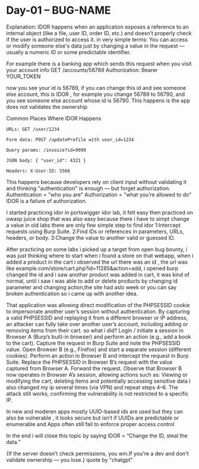 # Day-01 – BUG-NAME

Explanation:
IDOR happens when an application exposes a reference to an internal object (like a file, user ID, order ID, etc.) and doesn’t properly check if the user is authorized to access it. 
in very simple terms: You can access or modify someone else's data just by changing a value in the request — usually a numeric ID or some predictable identifier.

For example there is a banking app which sends this request when you visit your account info
GET /accounts/56789
Authorization: Bearer YOUR_TOKEN

now you see your id is 56789, if you can change this id and see someone else account, this is IDOR , for example you change 56789 to 56790, and you see someone else account whose id is 56790. This happens is the app does not validates the ownership

Common Places Where IDOR Happens

    URLs: GET /user/1234

    Form data: POST /updateProfile with user_id=1234

    Query params: /invoice?id=9999

    JSON body: { "user_id": 4321 }

    Headers: X-User-ID: 5566
    
This happens because developers rely on client input without validating it and thinking "authentication" is enough — but forget authorization.
Authentication = "who you are"
Authorization = "what you’re allowed to do"
IDOR is a failure of authorization.



I started practicing idor in portswigger idor lab, it felt easy then practiced on owasp juice shop that was also easy because there i have to simpt change a value
in old labs there are only few simple step to find idor
1:Intercept requests using Burp Suite.
2:Find IDs or references in parameters, URLs, headers, or body.
3:Change the value to another valid or guessed ID.

After practicing on some labs i picked up a target from open bug bounty, i was just thinking where to start when i found a store on that webapp, when i added a product in the cart i observed the url there was an id , the url was like example.com/store/cart.php?id=11285&action=add, i opened burp changed the id and i saw another product was added in cart, it was kind of normal, until i saw i was able to add or delete products by changing id parameter and changing action,the site had aslo week or you can say broken authentication so i came up with another idea.

That application was allowing direct modification of the PHPSESSID cookie to impersonate another user’s session without authentication. By capturing a valid PHPSESSID and replaying it from a different browser or IP address, an attacker can fully take over another user’s account, including adding or removing items from their cart.
so what i did?
Login / initiate a session in Browser A (Burp’s built-in browser) and perform an action (e.g., add a book to the cart).
Capture the request in Burp Suite and note the PHPSESSID value.
Open Browser B (e.g., Firefox) and start a separate session (different cookies).
Perform an action in Browser B and intercept the request in Burp Suite.
Replace the PHPSESSID in Browser B’s request with the value captured from Browser A.
Forward the request.
Observe that Browser B now operates in Browser A’s session, allowing actions such as: Viewing or modifying the cart, deleting items and potentially accessing sensitive data
I also changed my ip several times  (via VPN) and repeat steps 4–6. The attack still works, confirming the vulnerability is not restricted to a specific IP.

In new and moderen apps mostly UUID-based ids are used but they can also be vulnerable , it looks secure but isn’t if UUIDs are predictable or enumerable and Apps often still fail to enforce proper access control


In the end i will close this topic by saying IDOR = “Change the ID, steal the data.”

{If the server doesn’t check permissions, you win.If you're a dev and don't validate ownership — you lose.} quote by "chatgpt"
